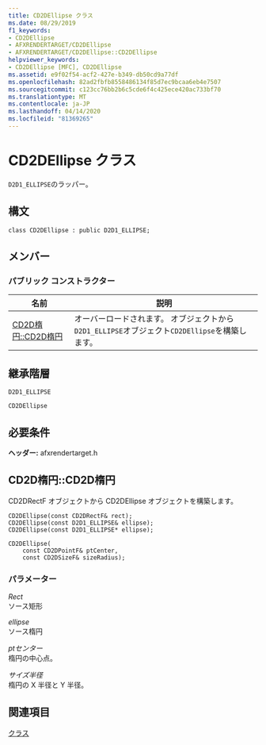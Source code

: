```yaml
---
title: CD2DEllipse クラス
ms.date: 08/29/2019
f1_keywords:
- CD2DEllipse
- AFXRENDERTARGET/CD2DEllipse
- AFXRENDERTARGET/CD2DEllipse::CD2DEllipse
helpviewer_keywords:
- CD2DEllipse [MFC], CD2DEllipse
ms.assetid: e9f02f54-acf2-427e-b349-db50cd9a77df
ms.openlocfilehash: 82ad2fbfb8558486134f85d7ec9bcaa6eb4e7507
ms.sourcegitcommit: c123cc76bb2b6c5cde6f4c425ece420ac733bf70
ms.translationtype: MT
ms.contentlocale: ja-JP
ms.lasthandoff: 04/14/2020
ms.locfileid: "81369265"
---
```

# <a name="cd2dellipse-class"></a>CD2DEllipse クラス

`D2D1_ELLIPSE`のラッパー。

## <a name="syntax"></a>構文

```
class CD2DEllipse : public D2D1_ELLIPSE;
```

## <a name="members"></a>メンバー

### <a name="public-constructors"></a>パブリック コンストラクター

|名前|説明|
|----------|-----------------|
|[CD2D楕円::CD2D楕円](#cd2dellipse)|オーバーロードされます。 オブジェクトから`D2D1_ELLIPSE`オブジェクト`CD2DEllipse`を構築します。|

## <a name="inheritance-hierarchy"></a>継承階層

`D2D1_ELLIPSE`

`CD2DEllipse`

## <a name="requirements"></a>必要条件

**ヘッダー:** afxrendertarget.h

## <a name="cd2dellipsecd2dellipse"></a><a name="cd2dellipse"></a>CD2D楕円::CD2D楕円

CD2DRectF オブジェクトから CD2DEllipse オブジェクトを構築します。

```
CD2DEllipse(const CD2DRectF& rect);
CD2DEllipse(const D2D1_ELLIPSE& ellipse);
CD2DEllipse(const D2D1_ELLIPSE* ellipse);

CD2DEllipse(
    const CD2DPointF& ptCenter,
    const CD2DSizeF& sizeRadius);
```

### <a name="parameters"></a>パラメーター

*Rect*<br/>
ソース矩形

*ellipse*<br/>
ソース楕円

*ptセンター*<br/>
楕円の中心点。

*サイズ半径*<br/>
楕円の X 半径と Y 半径。

## <a name="see-also"></a>関連項目

[クラス](../../mfc/reference/mfc-classes.md)
